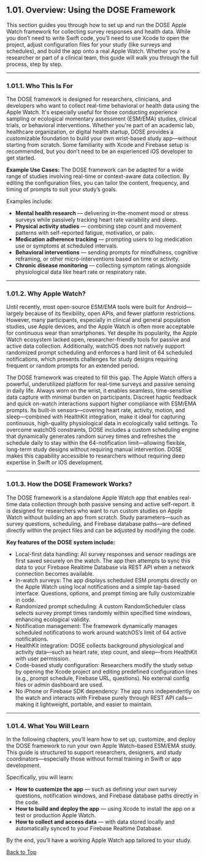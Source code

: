 


## 1.01. Overview: Using the DOSE Framework

This section guides you through how to set up and run the DOSE Apple Watch framework for collecting survey responses and health data. While you don’t need to write Swift code, you’ll need to use Xcode to open the project, adjust configuration files for your study (like surveys and schedules), and build the app onto a real Apple Watch. Whether you’re a researcher or part of a clinical team, this guide will walk you through the full process, step by step.

---

### 1.01.1. Who This Is For

The DOSE framework is designed for researchers, clinicians, and developers who want to collect real-time behavioral or health data using the Apple Watch. It's especially useful for those conducting experience sampling or ecological momentary assessment (ESM/EMA) studies, clinical trials, or behavioral interventions. Whether you're part of an academic lab, healthcare organization, or digital health startup, DOSE provides a customizable foundation to build your own wrist-based study app—without starting from scratch. Some familiarity with Xcode and Firebase setup is recommended, but you don’t need to be an experienced iOS developer to get started.

**Example Use Cases:** The DOSE framework can be adapted for a wide range of studies involving real-time or context-aware data collection. By editing the configuration files, you can tailor the content, frequency, and timing of prompts to suit your study’s goals. 

Examples include:
* **Mental health research** — delivering in-the-moment mood or stress surveys while passively tracking heart rate variability and sleep.
* **Physical activity studies** — combining step count and movement patterns with self-reported fatigue, motivation, or pain.
* **Medication adherence tracking** — prompting users to log medication use or symptoms at scheduled intervals.
* **Behavioral interventions** — sending prompts for mindfulness, cognitive reframing, or other micro-interventions based on time or activity.
* **Chronic disease monitoring** — collecting symptom ratings alongside physiological data like heart rate or respiratory rate.

---

### 1.01.2. Why Apple Watch?

Until recently, most open-source ESM/EMA tools were built for Android—largely because of its flexibility, open APIs, and fewer platform restrictions. However, many participants, especially in clinical and general population studies, use Apple devices, and the Apple Watch is often more acceptable for continuous wear than smartphones. Yet despite its popularity, the Apple Watch ecosystem lacked open, researcher-friendly tools for passive and active data collection. Additionally, watchOS does not natively support randomized prompt scheduling and enforces a hard limit of 64 scheduled notifications, which presents challenges for study designs requiring frequent or random prompts for an extended period.

The DOSE framework was created to fill this gap. The Apple Watch offers a powerful, underutilized platform for real-time surveys and passive sensing in daily life. Always worn on the wrist, it enables seamless, time-sensitive data capture with minimal burden on participants. Discreet haptic feedback and quick on-watch interactions support higher compliance with ESM/EMA prompts. Its built-in sensors—covering heart rate, activity, motion, and sleep—combined with HealthKit integration, make it ideal for capturing continuous, high-quality physiological data in ecologically valid settings. To overcome watchOS constraints, DOSE includes a custom scheduling engine that dynamically generates random survey times and refreshes the schedule daily to stay within the 64-notification limit—allowing flexible, long-term study designs without requiring manual intervention. DOSE makes this capability accessible to researchers without requiring deep expertise in Swift or iOS development.

---

### 1.01.3. How the DOSE Framework Works? 

The DOSE framework is a standalone Apple Watch app that enables real-time data collection through both passive sensing and active self-report. It is designed for researchers who want to run custom studies on Apple Watch without building an app from scratch. Study parameters—such as survey questions, scheduling, and Firebase database paths—are defined directly within the project files and can be adjusted by modifying the code.

**Key features of the DOSE system include:**

* Local-first data handling: All survey responses and sensor readings are first saved securely on the watch. The app then attempts to sync this data to your Firebase Realtime Database via REST API when a network connection becomes available.
* In-watch surveys: The app displays scheduled ESM prompts directly on the Apple Watch using local notifications and a simple tap-based interface. Questions, options, and prompt timing are fully customizable in code.
* Randomized prompt scheduling: A custom RandomScheduler class selects survey prompt times randomly within specified time windows, enhancing ecological validity.
* Notification management: The framework dynamically manages scheduled notifications to work around watchOS’s limit of 64 active notifications.
* HealthKit integration: DOSE collects background physiological and activity data—such as heart rate, step count, and sleep—from HealthKit with user permission.
* Code-based study configuration: Researchers modify the study setup by opening the Xcode project and editing predefined configuration lines (e.g., prompt schedule, Firebase URL, questions). No external config files or admin dashboard are used.
* No iPhone or Firebase SDK dependency: The app runs independently on the watch and interacts with Firebase purely through REST API calls—making it lightweight, portable, and easier to maintain.

---

### 1.01.4. What You Will Learn

In the following chapters, you’ll learn how to set up, customize, and deploy the DOSE framework to run your own Apple Watch–based ESM/EMA study. This guide is structured to support researchers, designers, and study coordinators—especially those without formal training in Swift or app development.

Specifically, you will learn:

* **How to customize the app** — such as defining your own survey questions, notification windows, and Firebase database paths directly in the code.
* **How to build and deploy the app** — using Xcode to install the app on a test or production Apple Watch.
* **How to collect and access data** — with data stored locally and automatically synced to your Firebase Realtime Database.

By the end, you’ll have a working Apple Watch app tailored to your study.




[Back to Top](#top)







